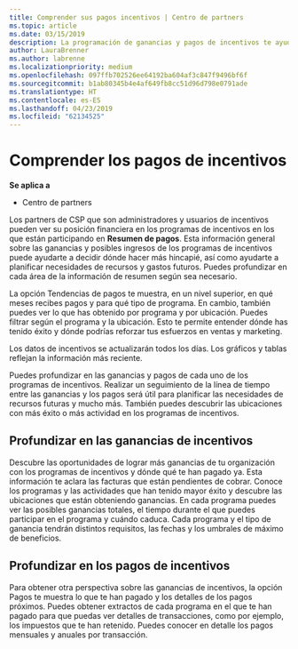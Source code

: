 ```yaml
---
title: Comprender sus pagos incentivos | Centro de partners
ms.topic: article
ms.date: 03/15/2019
description: La programación de ganancias y pagos de incentivos te ayudará a planificar con vistas al futuro.
author: LauraBrenner
ms.author: labrenne
ms.localizationpriority: medium
ms.openlocfilehash: 097ffb702526ee64192ba604af3c847f9496bf6f
ms.sourcegitcommit: b1ab80345b4e4af649fb8cc51d96d798e0791ade
ms.translationtype: HT
ms.contentlocale: es-ES
ms.lasthandoff: 04/23/2019
ms.locfileid: "62134525"
---
```

# <a name="understand-your-incentive-payouts"></a>Comprender los pagos de incentivos

**Se aplica a**

-  Centro de partners


Los partners de CSP que son administradores y usuarios de incentivos pueden ver su posición financiera en los programas de incentivos en los que están participando en **Resumen de pagos**. Esta información general sobre las ganancias y posibles ingresos de los programas de incentivos puede ayudarte a decidir dónde hacer más hincapié, así como ayudarte a planificar necesidades de recursos y gastos futuros. Puedes profundizar en cada área de la información de resumen según sea necesario. 

La opción Tendencias de pagos te muestra, en un nivel superior, en qué meses recibes pagos y para qué tipo de programa. En cambio, también puedes ver lo que has obtenido por programa y por ubicación. Puedes filtrar según el programa y la ubicación. Esto te permite entender dónde has tenido éxito y dónde podrías reforzar tus esfuerzos en ventas y marketing.

Los datos de incentivos se actualizarán todos los días. Los gráficos y tablas reflejan la información más reciente.

Puedes profundizar en las ganancias y pagos de cada uno de los programas de incentivos. Realizar un seguimiento de la línea de tiempo entre las ganancias y los pagos será útil para planificar las necesidades de recursos futuras y mucho más. También puedes descubrir las ubicaciones con más éxito o más actividad en los programas de incentivos. 

## <a name="drill-down-on-incentives-earnings"></a>Profundizar en las ganancias de incentivos
Descubre las oportunidades de lograr más ganancias de tu organización con los programas de incentivos y dónde qué te han pagado ya. Esta información te aclara las facturas que están pendientes de cobrar.  Conoce los programas y las actividades que han tenido mayor éxito y descubre las ubicaciones que están obteniendo ganancias. En cada programa puedes ver las posibles ganancias totales, el tiempo durante el que puedes participar en el programa y cuándo caduca. Cada programa y el tipo de ganancia tendrán distintos requisitos, las fechas y los umbrales de máximo de beneficios. 

## <a name="drill-down-on-incentive-payouts"></a>Profundizar en los pagos de incentivos
Para obtener otra perspectiva sobre las ganancias de incentivos, la opción Pagos te muestra lo que te han pagado y los detalles de los pagos próximos. Puedes obtener extractos de cada programa en el que te han pagado para que puedas ver detalles de transacciones, como por ejemplo, los impuestos que te han retenido. Puedes conocer en detalle los pagos mensuales y anuales por transacción.
